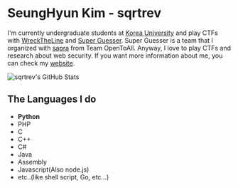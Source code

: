 # SeungHyun Kim - sqrtrev

I'm currently undergraduate students at [Korea University](https://korea.edu, "Korea University") and play CTFs with [WreckTheLine](https://wrecktheline.com, "Team WreckTheLine") and [Super Guesser](https://ctftime.org/team/130817, "Super Guesser"). Super Guesser is a team that I organized with [sapra](https://twitter.com/pwntheweb, "sapra") from Team OpenToAll.
Anyway, I love to play CTFs and research about web security. If you want more information about me, you can check my [website](https://vuln.live/about, "website").

![sqrtrev's GitHub Stats](https://github-readme-stats.vercel.app/api?username=sqrtrev&show_icons=true)

## The Languages I do
- **Python**
- PHP
- C
- C++
- C#
- Java
- Assembly
- Javascript(Also node.js)
- etc..(like shell script, Go, etc...)


<!--
**sqrtrev/sqrtrev** is a ✨ _special_ ✨ repository because its `README.md` (this file) appears on your GitHub profile.

Here are some ideas to get you started:

### Hi there 👋
- 🔭 I’m currently working on ...
- 🌱 I’m currently learning ...
- 👯 I’m looking to collaborate on ...
- 🤔 I’m looking for help with ...
- 💬 Ask me about ...
- 📫 How to reach me: ...
- 😄 Pronouns: ...
- ⚡ Fun fact: ...
-->
